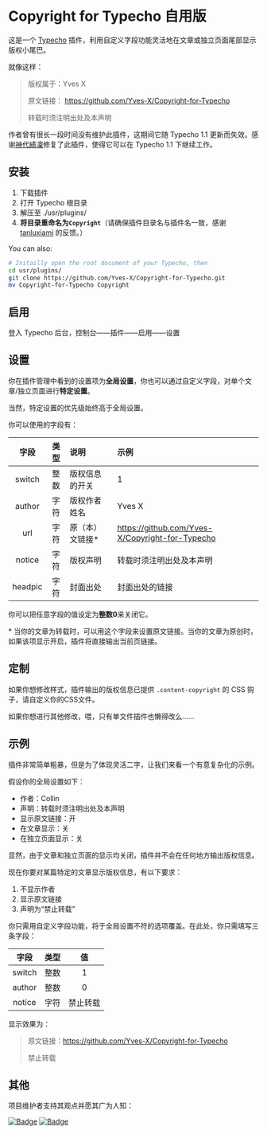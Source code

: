 # Copyright for Typecho 自用版

这是一个 [Typecho](https://github.com/typecho/typecho) 插件，利用自定义字段功能灵活地在文章或独立页面尾部显示版权小尾巴。

就像这样：

> 版权属于：Yves X
>
> 原文链接： https://github.com/Yves-X/Copyright-for-Typecho
>
> 转载时须注明出处及本声明

作者曾有很长一段时间没有维护此插件，这期间它随 Typecho 1.1 更新而失效。感谢[神代綺凜](https://github.com/YKilin)修复了此插件，使得它可以在 Typecho 1.1 下继续工作。

## 安装

1. 下载插件
1. 打开 Typecho 根目录
1. 解压至 ./usr/plugins/
1. **将目录重命名为`Copyright`**（请确保插件目录名与插件名一致，感谢 [tanluxiami](https://github.com/tanluxiami) 的反馈。）

You can also:

```bash
# Initailly open the root document of your Typecho, then
cd usr/plugins/
git clone https://github.com/Yves-X/Copyright-for-Typecho.git
mv Copyright-for-Typecho Copyright
```

## 启用

登入 Typecho 后台，控制台——插件——启用——设置

## 设置

你在插件管理中看到的设置项为**全局设置**，你也可以通过自定义字段，对单个文章/独立页面进行**特定设置**。

当然，特定设置的优先级始终高于全局设置。

你可以使用的字段有：

| 字段 |类型|说明|示例|
|:---:|:---:|:----|:----|
|switch|整数|版权信息的开关|1|
|author|字符|版权作者姓名|Yves X|
|url|字符|原（本）文链接*|https://github.com/Yves-X/Copyright-for-Typecho|
|notice|字符|版权声明|转载时须注明出处及本声明|
|headpic|字符|封面出处|封面出处的链接|

你可以把任意字段的值设定为**整数0**来关闭它。

\* 当你的文章为转载时，可以用这个字段来设置原文链接。当你的文章为原创时，如果该项显示开启，插件将直接输出当前页链接。

## 定制

如果你想修改样式，插件输出的版权信息已提供 `.content-copyright` 的 CSS 钩子，请自定义你的CSS文件。

如果你想进行其他修改，喂，只有单文件插件也懒得改么……

## 示例

插件非常简单粗暴，但是为了体现灵活二字，让我们来看一个有意复杂化的示例。

假设你的全局设置如下：

- 作者：Collin
- 声明：转载时须注明出处及本声明
- 显示原文链接：开
- 在文章显示：关
- 在独立页面显示：关

显然，由于文章和独立页面的显示均关闭，插件并不会在任何地方输出版权信息。

现在你要对某篇特定的文章显示版权信息，有以下要求：

1. 不显示作者
1. 显示原文链接
1. 声明为“禁止转载”

你只需用自定义字段功能，将于全局设置不符的选项覆盖。在此处，你只需填写三条字段：

| 字段 |类型|值|
|:---:|:---:|:----:|
|switch|整数|1|
|author|整数|0|
|notice|字符|禁止转载|

显示效果为：

> 原文链接：https://github.com/Yves-X/Copyright-for-Typecho
>
> 禁止转载

## 其他

项目维护者支持其观点并愿其广为人知：

[![Badge](https://img.shields.io/badge/link-996.icu-red.svg)](https://996.icu)
[![Badge](https://img.shields.io/badge/link-NPL%20(The%20996%20Prohibited%20License)-red.svg)](https://github.com/996icu/996.ICU/blob/master/LICENSE)
